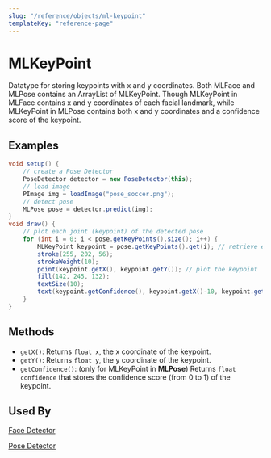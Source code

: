 ```yaml
---
slug: "/reference/objects/ml-keypoint"
templateKey: "reference-page"
---
```


# MLKeyPoint
Datatype for storing keypoints with x and y coordinates. Both MLFace and MLPose contains an ArrayList of MLKeyPoint. Though MLKeyPoint in MLFace contains x and y coordinates of each facial landmark, while MLKeyPoint in MLPose contains both x and y coordinates and a confidence score of the keypoint.

## Examples
```java
void setup() {
    // create a Pose Detector
    PoseDetector detector = new PoseDetector(this);
    // load image
    PImage img = loadImage("pose_soccer.png");
    // detect pose
    MLPose pose = detector.predict(img);
}
void draw() {
    // plot each joint (keypoint) of the detected pose
    for (int i = 0; i < pose.getKeyPoints().size(); i++) {
        MLKeyPoint keypoint = pose.getKeyPoints().get(i); // retrieve each keypoint
        stroke(255, 202, 56);
        strokeWeight(10);
        point(keypoint.getX(), keypoint.getY()); // plot the keypoint
        fill(142, 245, 132);
        textSize(10);
        text(keypoint.getConfidence(), keypoint.getX()-10, keypoint.getY()-10); // display confidence score above each keypoint
    }
}
```

## Methods
* ```getX()```: Returns ```float x```, the x coordinate of the keypoint.
* ```getY()```: Returns ```float y```, the y coordinate of the keypoint.
* ```getConfidence()```: (only for MLKeyPoint in **MLPose**) Returns ```float confidence``` that stores the confidence score (from 0 to 1) of the keypoint.

## Used By
[Face Detector](../models/face-detector.md)

[Pose Detector](../models/pose-detector.md)